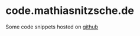# code.mathiasnitzsche.de

Some code snippets hosted on [github](https://github.com/madmaxmatze/code)
